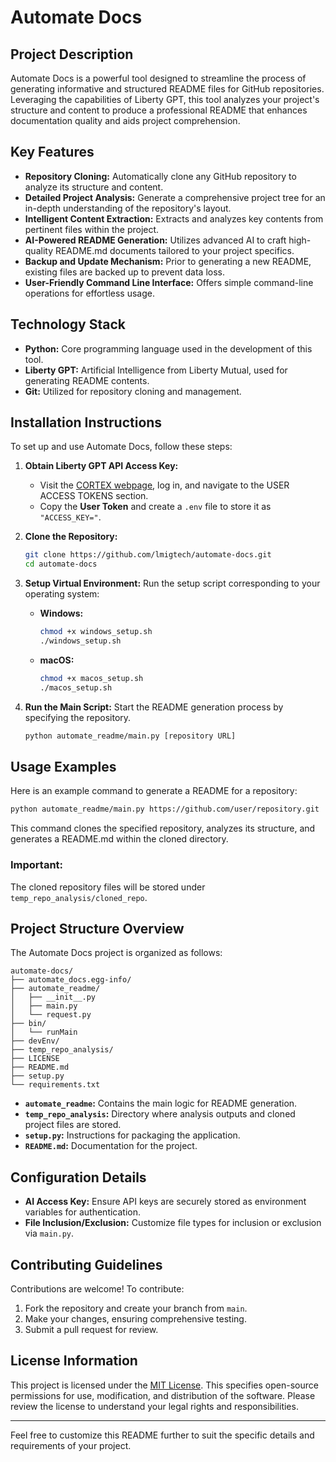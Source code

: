 # Automate Docs

## Project Description

Automate Docs is a powerful tool designed to streamline the process of generating informative and structured README files for GitHub repositories. Leveraging the capabilities of Liberty GPT, this tool analyzes your project's structure and content to produce a professional README that enhances documentation quality and aids project comprehension.

## Key Features

- **Repository Cloning:** Automatically clone any GitHub repository to analyze its structure and content.
- **Detailed Project Analysis:** Generate a comprehensive project tree for an in-depth understanding of the repository's layout.
- **Intelligent Content Extraction:** Extracts and analyzes key contents from pertinent files within the project.
- **AI-Powered README Generation:** Utilizes advanced AI to craft high-quality README.md documents tailored to your project specifics.
- **Backup and Update Mechanism:** Prior to generating a new README, existing files are backed up to prevent data loss.
- **User-Friendly Command Line Interface:** Offers simple command-line operations for effortless usage.

## Technology Stack

- **Python:** Core programming language used in the development of this tool.
- **Liberty GPT:** Artificial Intelligence from Liberty Mutual, used for generating README contents.
- **Git:** Utilized for repository cloning and management.

## Installation Instructions

To set up and use Automate Docs, follow these steps:

1. **Obtain Liberty GPT API Access Key:**
   - Visit the [CORTEX webpage](https://cortex-lab.lmig.com/me), log in, and navigate to the USER ACCESS TOKENS section.
   - Copy the **User Token** and create a `.env` file to store it as `"ACCESS_KEY="`.

2. **Clone the Repository:**
   ```bash
   git clone https://github.com/lmigtech/automate-docs.git
   cd automate-docs
   ```

3. **Setup Virtual Environment:**
   Run the setup script corresponding to your operating system:
   - **Windows:**
     ```bash
     chmod +x windows_setup.sh
     ./windows_setup.sh
     ```
   - **macOS:**
     ```bash
     chmod +x macos_setup.sh
     ./macos_setup.sh
     ```

4. **Run the Main Script:**
   Start the README generation process by specifying the repository.
   ```bash
   python automate_readme/main.py [repository URL]
   ```

## Usage Examples

Here is an example command to generate a README for a repository:

```bash
python automate_readme/main.py https://github.com/user/repository.git
```

This command clones the specified repository, analyzes its structure, and generates a README.md within the cloned directory.

### Important: 
The cloned repository files will be stored under `temp_repo_analysis/cloned_repo`.

## Project Structure Overview

The Automate Docs project is organized as follows:

```
automate-docs/
├── automate_docs.egg-info/
├── automate_readme/
│   ├── __init__.py
│   ├── main.py
│   └── request.py
├── bin/
│   └── runMain
├── devEnv/
├── temp_repo_analysis/
├── LICENSE
├── README.md
├── setup.py
└── requirements.txt
```

- **`automate_readme`:** Contains the main logic for README generation.
- **`temp_repo_analysis`:** Directory where analysis outputs and cloned project files are stored.
- **`setup.py`:** Instructions for packaging the application.
- **`README.md`:** Documentation for the project.

## Configuration Details

- **AI Access Key:** Ensure API keys are securely stored as environment variables for authentication.
- **File Inclusion/Exclusion:** Customize file types for inclusion or exclusion via `main.py`.

## Contributing Guidelines

Contributions are welcome! To contribute:

1. Fork the repository and create your branch from `main`.
2. Make your changes, ensuring comprehensive testing.
3. Submit a pull request for review.

## License Information

This project is licensed under the [MIT License](LICENSE). This specifies open-source permissions for use, modification, and distribution of the software. Please review the license to understand your legal rights and responsibilities.

---

Feel free to customize this README further to suit the specific details and requirements of your project.